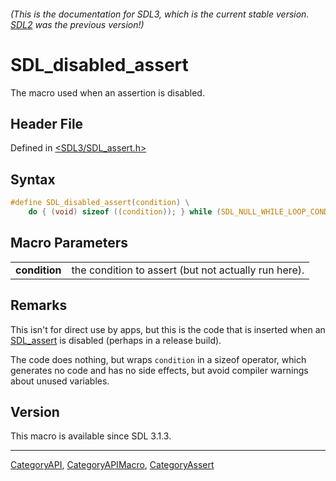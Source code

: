 ###### (This is the documentation for SDL3, which is the current stable version. [SDL2](https://wiki.libsdl.org/SDL2/) was the previous version!)
# SDL_disabled_assert

The macro used when an assertion is disabled.

## Header File

Defined in [<SDL3/SDL_assert.h>](https://github.com/libsdl-org/SDL/blob/main/include/SDL3/SDL_assert.h)

## Syntax

```c
#define SDL_disabled_assert(condition) \
    do { (void) sizeof ((condition)); } while (SDL_NULL_WHILE_LOOP_CONDITION)
```

## Macro Parameters

|               |                                                      |
| ------------- | ---------------------------------------------------- |
| **condition** | the condition to assert (but not actually run here). |

## Remarks

This isn't for direct use by apps, but this is the code that is inserted
when an [SDL_assert](SDL_assert) is disabled (perhaps in a release build).

The code does nothing, but wraps `condition` in a sizeof operator, which
generates no code and has no side effects, but avoid compiler warnings
about unused variables.

## Version

This macro is available since SDL 3.1.3.

----
[CategoryAPI](CategoryAPI), [CategoryAPIMacro](CategoryAPIMacro), [CategoryAssert](CategoryAssert)

